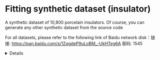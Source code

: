 # Fitting synthetic dataset (insulator)
A synthetic dataset of 10,800 porcelain insulators.  Of course, you can generate any other synthetic dataset from the source code

For all datasets, please refer to the following link of Baidu network disk：链接: https://pan.baidu.com/s/1ZqgdeP9uLoBM_-UkHTeg6A  密码: 1545


<details markdown="1">

```java
![image](test_visio/text_img/1.jpg)
![image](test_visio/text_img/8.jpg)
```
</details>

